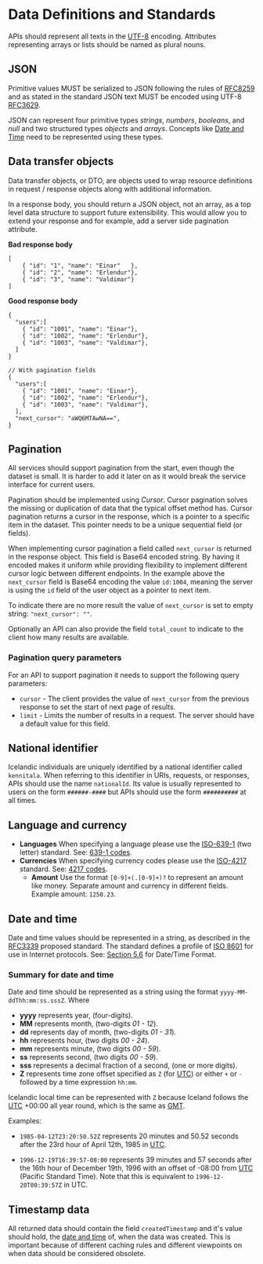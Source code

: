 # Data Definitions and Standards

APIs should represent all texts in the [UTF-8] encoding. Attributes
representing arrays or lists should be named as plural nouns.

## JSON

Primitive values MUST be serialized to JSON following the rules of [RFC8259] and
as stated in the standard JSON text MUST be encoded using UTF-8 [RFC3629].

JSON can represent four primitive types _strings_, _numbers_, _booleans_, and
_null_ and two structured types _objects_ and _arrays_. Concepts like
[Date and Time] need to be represented using these types.

## Data transfer objects

Data transfer objects, or DTO, are objects used to wrap resource definitions in
request / response objects along with additional information.

In a response body, you should return a JSON object, not an array, as a top
level data structure to support future extensibility. This would allow you to
extend your response and for example, add a server side pagination attribute.

**Bad response body**

```
[
    { "id": "1", "name": "Einar"   },
    { "id": "2", "name": "Erlendur"},
    { "id": "3", "name": "Valdimar"}
]
```

**Good response body**

```
{
  "users":[
    { "id": "1001", "name": "Einar"},
    { "id": "1002", "name": "Erlendur"},
    { "id": "1003", "name": "Valdimar"},
  ]
}

// With pagination fields
{
  "users":[
    { "id": "1001", "name": "Einar"},
    { "id": "1002", "name": "Erlendur"},
    { "id": "1003", "name": "Valdimar"},
  ],
  "next_cursor": "aWQ6MTAwNA==",
}
```

## Pagination

All services should support pagination from the start, even though the
dataset is small. It is harder to add it later on as it would break the
service interface for current users.

Pagination should be implemented using _Cursor_. Cursor pagination solves
the missing or duplication of data that the typical offset method has.
Cursor pagination returns a cursor in the response, which is a pointer to
a specific item in the dataset. This pointer needs to be a unique sequential
field (or fields).

When implementing cursor pagination a field called `next_cursor` is returned
in the response object. This field is Base64 encoded string. By having it encoded
makes it uniform while providing flexibility to implement different cursor logic
between different endpoints. In the example above the `next_cursor` field is
Base64 encoding the value `id:1004`, meaning the server is using the `id` field
of the user object as a pointer to next item.

To indicate there are no more result the value of `next_cursor` is set to empty string:
`"next_cursor": ""`.

Optionally an API can also provide the field `total_count` to indicate to the client how
many results are available.

### Pagination query parameters

For an API to support pagination it needs to support the following query parameters:

- `cursor` - The client provides the value of `next_cursor` from the previous
  response to set the start of next page of results.
- `limit` - Limits the number of results in a request. The server should have
  a default value for this field.

## National identifier

Icelandic individuals are uniquely identified by a national identifier called
`kennitala`. When referring to this identifier in URIs, requests, or responses,
APIs should use the name `nationalId`. Its value is usually represented to
users on the form `######-####` but APIs should use the form `##########` at all times.

## Language and currency

- **Languages** When specifying a language please use the [ISO-639-1]
  (two letter) standard. See: [639-1 codes].
- **Currencies** When specifying currency codes please use the [ISO-4217]
  standard. See: [4217 codes].
  - **Amount** Use the format `[0-9]+(.[0-9]+)?` to represent an amount like
    money. Separate amount and currency in different fields. Example amount:
    `1250.23`.

## Date and time

Date and time values should be represented in a string, as described in the
[RFC3339] proposed standard. The standard defines a profile of [ISO 8601]
for use in Internet protocols. See: [Section 5.6] for Date/Time Format.

### Summary for date and time

Date and time should be represented as a string using
the format `yyyy-MM-ddThh:mm:ss.sssZ`. Where

- **yyyy** represents year, (four-digits).
- **MM** represents month, (two-digits _01 - 12_).
- **dd** represents day of month, (two-digits _01 - 31_).
- **hh** represents hour, (two digits _00 - 24_).
- **mm** represents minute, (two digits _00 - 59_).
- **ss** represents second, (two digits _00 - 59_).
- **sss** represents a decimal fraction of a second, (one or more digits).
- **Z** represents time zone offset specified as `Z` (for [UTC]) or either
  `+` or `-` followed by a time expression `hh:mm`.

Icelandic local time can be represented with `Z` because Iceland follows
the [UTC] +00:00 all year round, which is the same as [GMT].

Examples:

- `1985-04-12T23:20:50.52Z` represents 20 minutes and 50.52 seconds after
  the 23rd hour of April 12th, 1985 in [UTC].

- `1996-12-19T16:39:57-08:00` represents 39 minutes and 57 seconds after the
  16th hour of December 19th, 1996 with an offset of -08:00 from [UTC] (Pacific
  Standard Time). Note that this is equivalent to `1996-12-20T00:39:57Z`
  in UTC.

## Timestamp data

All returned data should contain the field `createdTimestamp` and it's value
should hold, the [date and time] of, when the data was created. This is
important because of different caching rules and different viewpoints on when
data should be considered obsolete.

[date and time]: #date-and-time
[rfc8259]: https://tools.ietf.org/html/rfc8259
[rfc3629]: https://tools.ietf.org/html/rfc3629
[utf-8]: https://en.wikipedia.org/wiki/UTF-8
[rfc3339]: https://tools.ietf.org/html/rfc3339
[section 5.6]: https://tools.ietf.org/html/rfc3339#section-5.6
[iso 8601]: https://en.wikipedia.org/wiki/ISO_8601
[utc]: https://en.wikipedia.org/wiki/Coordinated_Universal_Time
[gmt]: https://en.wikipedia.org/wiki/Greenwich_Mean_Time
[3166-1]: https://www.iso.org/iso-3166-country-codes.html
[iso-639-1]: https://www.iso.org/standard/22109.html
[639-1 codes]: https://en.wikipedia.org/wiki/List_of_ISO_639-1_codes
[iso-4217]: https://www.iso.org/iso-4217-currency-codes.html
[4217 codes]: https://en.wikipedia.org/wiki/ISO_4217#Active_codes
